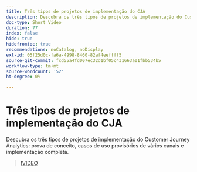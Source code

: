 ```yaml
---
title: Três tipos de projetos de implementação do CJA
description: Descubra os três tipos de projetos de implementação do Customer Journey Analytics, prova de conceito, casos de uso provisórios de vários canais e implementação completa.
doc-type: Short Video
duration: 77
index: false
hide: true
hidefromtoc: true
recommendations: noCatalog, noDisplay
exl-id: 05f25d0c-fa6a-4998-8460-82af4eeffff5
source-git-commit: fcd55a4fd007ec32d1bf05c431663a01fbb534b5
workflow-type: tm+mt
source-wordcount: '52'
ht-degree: 0%

---
```


# Três tipos de projetos de implementação do CJA

Descubra os três tipos de projetos de implementação do Customer Journey Analytics: prova de conceito, casos de uso provisórios de vários canais e implementação completa.

<!-- 62_S113_3442460_77_three-types-of-cja-implementation-projects -->
>[!VIDEO](https://video.tv.adobe.com/v/3458341/?learn=on&enablevpops=true)
